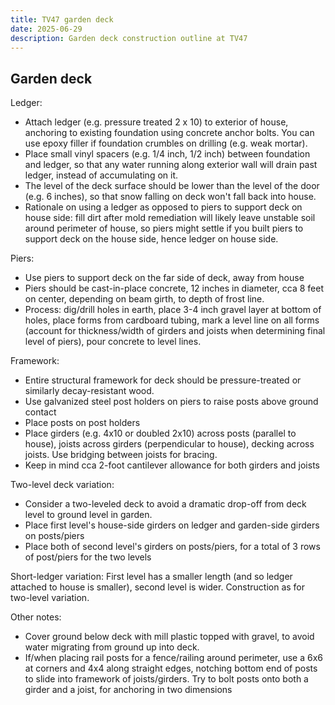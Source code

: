 ```yaml
---
title: TV47 garden deck
date: 2025-06-29
description: Garden deck construction outline at TV47
---
```


## Garden deck

Ledger:

- Attach ledger (e.g. pressure treated 2 x 10) to exterior of house, anchoring to existing foundation using concrete anchor bolts.
  You can use epoxy filler if foundation crumbles on drilling (e.g. weak mortar).
- Place small vinyl spacers (e.g. 1/4 inch, 1/2 inch) between foundation and ledger, so that any water running along exterior wall will drain past ledger, instead of accumulating on it.
- The level of the deck surface should be lower than the level of the door (e.g. 6 inches), so that snow falling on deck won't fall back into house.
- Rationale on using a ledger as opposed to piers to support deck on house side: fill dirt after mold remediation will likely leave unstable soil around perimeter of house, so piers might settle if you built piers to support deck on the house side, hence ledger on house side.

Piers:

- Use piers to support deck on the far side of deck, away from house
- Piers should be cast-in-place concrete, 12 inches in diameter, cca 8 feet on center, depending on beam girth, to depth of frost line.
- Process: dig/drill holes in earth, place 3-4 inch gravel layer at bottom of holes, place forms from cardboard tubing, mark a level line on all forms (account for thickness/width of girders and joists when determining final level of piers), pour concrete to level lines.

Framework:

- Entire structural framework for deck should be pressure-treated or similarly decay-resistant wood.
- Use galvanized steel post holders on piers to raise posts above ground contact
- Place posts on post holders
- Place girders (e.g. 4x10 or doubled 2x10) across posts (parallel to house), joists across girders (perpendicular to house), decking across joists.
  Use bridging between joists for bracing.
- Keep in mind cca 2-foot cantilever allowance for both girders and joists

Two-level deck variation:

- Consider a two-leveled deck to avoid a dramatic drop-off from deck level to ground level in garden.
- Place first level's house-side girders on ledger and garden-side girders on posts/piers
- Place both of second level's girders on posts/piers, for a total of 3 rows of post/piers for the two levels

Short-ledger variation: First level has a smaller length (and so ledger attached to house is smaller), second level is wider. Construction as for two-level variation.

Other notes:

- Cover ground below deck with mill plastic topped with gravel, to avoid water migrating from ground up into deck.
- If/when placing rail posts for a fence/railing around perimeter, use a 6x6 at corners and 4x4 along straight edges, notching bottom end of posts to slide into framework of joists/girders. Try to bolt posts onto both a girder and a joist, for anchoring in two dimensions
